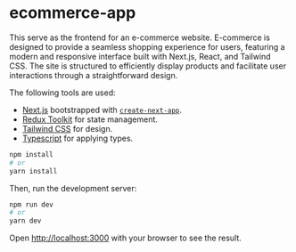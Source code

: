 # ecommerce-app

This serve as the frontend for an e-commerce website. E-commerce is designed to provide a seamless shopping experience for users, featuring a modern and responsive interface built with Next.js, React, and Tailwind CSS. The site is structured to efficiently display products and facilitate user interactions through a straightforward design.

The following tools are used:

- [Next.js](https://nextjs.org/) bootstrapped with [`create-next-app`](https://github.com/vercel/next.js/tree/canary/packages/create-next-app).
- [Redux Toolkit](https://redux-toolkit.js.org/) for state management.
- [Tailwind CSS](https://tailwindcss.com/) for design.
- [Typescript](https://www.typescriptlang.org/) for applying types.


```bash
npm install
# or
yarn install
```

Then, run the development server:

```bash
npm run dev
# or
yarn dev
```

Open [http://localhost:3000](http://localhost:3000) with your browser to see the result.